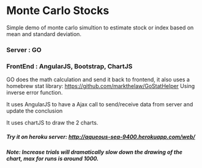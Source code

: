 # Monte Carlo Stocks
Simple demo of monte carlo simultion to estimate stock or index based on mean and standard deviation.

### Server : GO
### FrontEnd : AngularJS, Bootstrap, ChartJS

GO does the math calculation and send it back to frontend, it also uses a homebrew stat library: https://github.com/markthelaw/GoStatHelper
Using inverse error function.

It uses AngularJS to have a Ajax call to send/receive data from server and update the conclusion

It uses chartJS to draw the 2 charts.


##### Try it on heroku server: http://aqueous-sea-9400.herokuapp.com/web/

##### Note: Increase trials will dramatically slow down the drawing of the chart, max for runs is around 1000.
